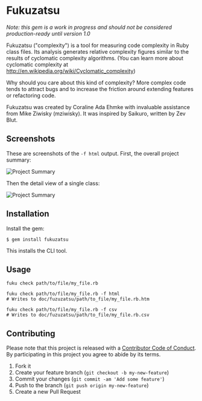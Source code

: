 # Fukuzatsu

*Note: this gem is a work in progress and should not be considered production-ready until version 1.0*

Fukuzatsu ("complexity") is a tool for measuring code complexity in Ruby class files. Its analysis
generates relative complexity figures similar to the results of cyclomatic complexity algorithms. 
(You can learn more about cyclomatic complexity at http://en.wikipedia.org/wiki/Cyclomatic_complexity)

Why should you care about this kind of complexity? More complex code tends to attract bugs and to 
increase the friction around extending features or refactoring code.

Fukuzatsu was created by Coraline Ada Ehmke with invaluable assistance from Mike Ziwisky (mziwisky). 
It was inspired by Saikuro, written by Zev Blut.

## Screenshots

These are screenshots of the `-f html` output. First, the overall project summary:

![Project Summary](https://gitlab.com/coraline/fukuzatsu/raw/master/doc/overview.png)

Then the detail view of a single class:

![Project Summary](https://gitlab.com/coraline/fukuzatsu/raw/master/doc/details.png)

## Installation

Install the gem:

    $ gem install fukuzatsu

This installs the CLI tool.

## Usage

    fuku check path/to/file/my_file.rb

    fuku check path/to/file/my_file.rb -f html
    # Writes to doc/fuzuzatsu/path/to_file/my_file.rb.htm

    fuku check path/to/file/my_file.rb -f csv
    # Writes to doc/fuzuzatsu/path/to_file/my_file.rb.csv

## Contributing

Please note that this project is released with a [Contributor Code of Conduct](https://gitlab.com/coraline/fukuzatsu/blob/master/CODE_OF_CONDUCT.md). By participating in this project you agree to abide by its terms.

1. Fork it
2. Create your feature branch (`git checkout -b my-new-feature`)
3. Commit your changes (`git commit -am 'Add some feature'`)
4. Push to the branch (`git push origin my-new-feature`)
5. Create a new Pull Request
